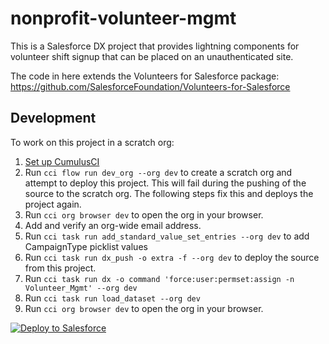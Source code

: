 # nonprofit-volunteer-mgmt

This is a Salesforce DX project that provides lightning components for volunteer shift signup that can be placed on an unauthenticated site. 

The code in here extends the Volunteers for Salesforce package: https://github.com/SalesforceFoundation/Volunteers-for-Salesforce


## Development

To work on this project in a scratch org:

1. [Set up CumulusCI](https://cumulusci.readthedocs.io/en/latest/tutorial.html)
2. Run `cci flow run dev_org --org dev` to create a scratch org and attempt to deploy this project. This will fail during the pushing of the source to the scratch org. The following steps fix this and deploys the project again.
3. Run `cci org browser dev` to open the org in your browser.
4. Add and verify an org-wide email address.
5. Run `cci task run add_standard_value_set_entries --org dev` to add CampaignType picklist values
6. Run `cci task run dx_push -o extra -f --org dev` to deploy the source from this project.
7. Run `cci task run dx -o command 'force:user:permset:assign -n Volunteer_Mgmt' --org dev`
8. Run `cci task run load_dataset --org dev`
9. Run `cci org browser dev` to open the org in your browser.

<a href="https://githubsfdeploy.herokuapp.com">
  <img alt="Deploy to Salesforce"
       src="https://raw.githubusercontent.com/afawcett/githubsfdeploy/master/deploy.png">
</a>

